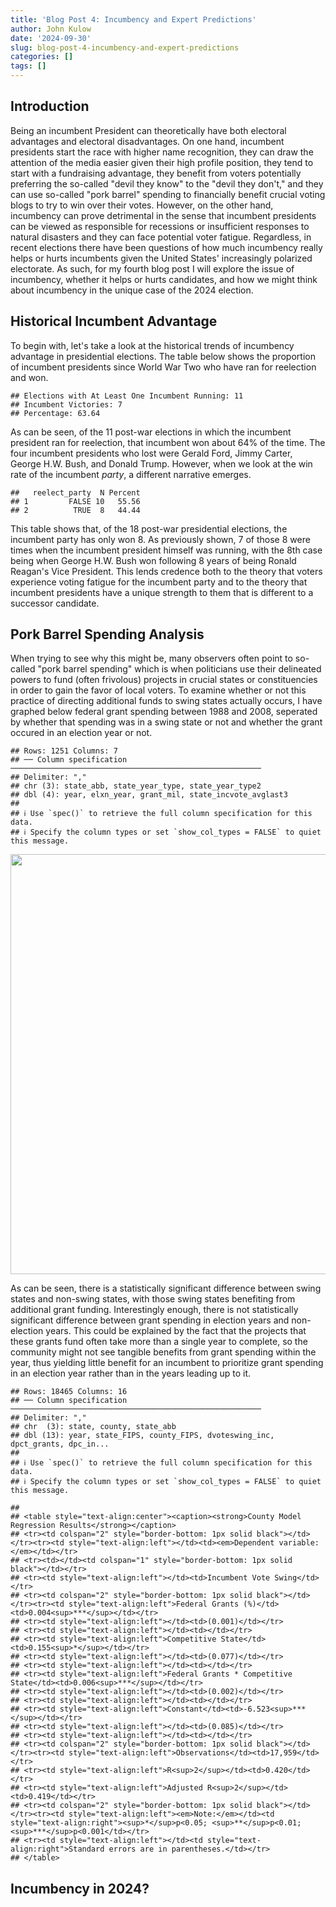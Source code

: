 ```yaml
---
title: 'Blog Post 4: Incumbency and Expert Predictions'
author: John Kulow
date: '2024-09-30'
slug: blog-post-4-incumbency-and-expert-predictions
categories: []
tags: []
---
```


## Introduction
Being an incumbent President can theoretically have both electoral advantages and electoral disadvantages. On one hand, incumbent presidents start the race with higher name recognition, they can draw the attention of the media easier given their high profile position, they tend to start with a fundraising advantage, they benefit from voters potentially preferring the so-called "devil they know" to the "devil they don't," and they can use so-called "pork barrel" spending to financially benefit crucial voting blogs to try to win over their votes. However, on the other hand, incumbency can prove detrimental in the sense that incumbent presidents can be viewed as responsible for recessions or insufficient responses to natural disasters and they can face potential voter fatigue. Regardless, in recent elections there have been questions of how much incumbency really helps or hurts incumbents given the United States' increasingly polarized electorate. As such, for my fourth blog post I will explore the issue of incumbency, whether it helps or hurts candidates, and how we might think about incumbency in the unique case of the 2024 election.


## Historical Incumbent Advantage
To begin with, let's take a look at the historical trends of incumbency advantage in presidential elections. The table below shows the proportion of incumbent presidents since World War Two who have ran for reelection and won.












```
## Elections with At Least One Incumbent Running: 11
## Incumbent Victories: 7
## Percentage: 63.64
```

As can be seen, of the 11 post-war elections in which the incumbent president ran for reelection, that incumbent won about 64% of the time. The four incumbent presidents who lost were Gerald Ford, Jimmy Carter, George H.W. Bush, and Donald Trump. However, when we look at the win rate of the incumbent *party*, a different narrative emerges.


```
##   reelect_party  N Percent
## 1         FALSE 10   55.56
## 2          TRUE  8   44.44
```

This table shows that, of the 18 post-war presidential elections, the incumbent party has only won 8. As previously shown, 7 of those 8 were times when the incumbent president himself was running, with the 8th case being when George H.W. Bush won following 8 years of being Ronald Reagan's Vice President. This lends credence both to the theory that voters experience voting fatigue for the incumbent party and to the theory that incumbent presidents have a unique strength to them that is different to a successor candidate.

## Pork Barrel Spending Analysis

When trying to see why this might be, many observers often point to so-called "pork barrel spending" which is when politicians use their delineated powers to fund (often frivolous) projects in crucial states or constituencies in order to gain the favor of local voters. To examine whether or not this practice of directing additional funds to swing states actually occurs, I have graphed below federal grant spending between 1988 and 2008, seperated by whether that spending was in a swing state or not and whether the grant occured in an election year or not.


```
## Rows: 1251 Columns: 7
## ── Column specification ────────────────────────────────────────────────────────
## Delimiter: ","
## chr (3): state_abb, state_year_type, state_year_type2
## dbl (4): year, elxn_year, grant_mil, state_incvote_avglast3
## 
## ℹ Use `spec()` to retrieve the full column specification for this data.
## ℹ Specify the column types or set `show_col_types = FALSE` to quiet this message.
```

<img src="{{< blogdown/postref >}}index_files/figure-html/unnamed-chunk-7-1.png" width="672" />

As can be seen, there is a statistically significant difference between swing states and non-swing states, with those swing states benefiting from additional grant funding. Interestingly enough, there is not statistically significant difference between grant spending in election years and non-election years. This could be explained by the fact that the projects that these grants fund often take more than a single year to complete, so the community might not see tangible benefits from grant spending within the year, thus yielding little benefit for an incumbent to prioritize grant spending in an election year rather than in the years leading up to it.




```
## Rows: 18465 Columns: 16
## ── Column specification ────────────────────────────────────────────────────────
## Delimiter: ","
## chr  (3): state, county, state_abb
## dbl (13): year, state_FIPS, county_FIPS, dvoteswing_inc, dpct_grants, dpc_in...
## 
## ℹ Use `spec()` to retrieve the full column specification for this data.
## ℹ Specify the column types or set `show_col_types = FALSE` to quiet this message.
```

```
## 
## <table style="text-align:center"><caption><strong>County Model Regression Results</strong></caption>
## <tr><td colspan="2" style="border-bottom: 1px solid black"></td></tr><tr><td style="text-align:left"></td><td><em>Dependent variable:</em></td></tr>
## <tr><td></td><td colspan="1" style="border-bottom: 1px solid black"></td></tr>
## <tr><td style="text-align:left"></td><td>Incumbent Vote Swing</td></tr>
## <tr><td colspan="2" style="border-bottom: 1px solid black"></td></tr><tr><td style="text-align:left">Federal Grants (%)</td><td>0.004<sup>***</sup></td></tr>
## <tr><td style="text-align:left"></td><td>(0.001)</td></tr>
## <tr><td style="text-align:left"></td><td></td></tr>
## <tr><td style="text-align:left">Competitive State</td><td>0.155<sup>*</sup></td></tr>
## <tr><td style="text-align:left"></td><td>(0.077)</td></tr>
## <tr><td style="text-align:left"></td><td></td></tr>
## <tr><td style="text-align:left">Federal Grants * Competitive State</td><td>0.006<sup>***</sup></td></tr>
## <tr><td style="text-align:left"></td><td>(0.002)</td></tr>
## <tr><td style="text-align:left"></td><td></td></tr>
## <tr><td style="text-align:left">Constant</td><td>-6.523<sup>***</sup></td></tr>
## <tr><td style="text-align:left"></td><td>(0.085)</td></tr>
## <tr><td style="text-align:left"></td><td></td></tr>
## <tr><td colspan="2" style="border-bottom: 1px solid black"></td></tr><tr><td style="text-align:left">Observations</td><td>17,959</td></tr>
## <tr><td style="text-align:left">R<sup>2</sup></td><td>0.420</td></tr>
## <tr><td style="text-align:left">Adjusted R<sup>2</sup></td><td>0.419</td></tr>
## <tr><td colspan="2" style="border-bottom: 1px solid black"></td></tr><tr><td style="text-align:left"><em>Note:</em></td><td style="text-align:right"><sup>*</sup>p<0.05; <sup>**</sup>p<0.01; <sup>***</sup>p<0.001</td></tr>
## <tr><td style="text-align:left"></td><td style="text-align:right">Standard errors are in parentheses.</td></tr>
## </table>
```





## Incumbency in 2024?






